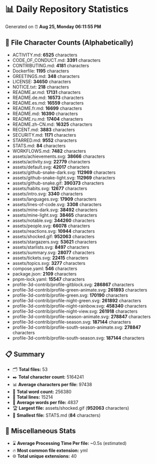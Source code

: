 # 📊 Daily Repository Statistics
Generated on ⏰ **Aug 25, Monday 06:11:55 PM**

## 📂 File Character Counts (Alphabetically)
- ACTIVITY.md: **6525** characters
- CODE_OF_CONDUCT.md: **3391** characters
- CONTRIBUTING.md: **4181** characters
- Dockerfile: **1195** characters
- GREETINGS.md: **348** characters
- LICENSE: **34650** characters
- NOTICE.txt: **218** characters
- README.ar.md: **17131** characters
- README.de.md: **16573** characters
- README.es.md: **16559** characters
- README.fr.md: **16699** characters
- README.md: **16390** characters
- README.ru.md: **17404** characters
- README.zh-CN.md: **16325** characters
- RECENT.md: **3883** characters
- SECURITY.md: **1171** characters
- STARRED.md: **9552** characters
- STATS.md: **84** characters
- WORKFLOWS.md: **7482** characters
- assets/achievements.svg: **38666** characters
- assets/activity.svg: **22779** characters
- assets/default.svg: **42017** characters
- assets/github-snake-dark.svg: **112969** characters
- assets/github-snake-light.svg: **112969** characters
- assets/github-snake.gif: **390373** characters
- assets/habits.svg: **12677** characters
- assets/intro.svg: **3340** characters
- assets/languages.svg: **17909** characters
- assets/lines-of-code.svg: **3308** characters
- assets/mine-dark.svg: **38492** characters
- assets/mine-light.svg: **38465** characters
- assets/notable.svg: **344260** characters
- assets/people.svg: **66078** characters
- assets/reactions.svg: **10944** characters
- assets/shocked.gif: **952063** characters
- assets/stargazers.svg: **53621** characters
- assets/starlists.svg: **8497** characters
- assets/summary.svg: **28077** characters
- assets/tickets.svg: **22415** characters
- assets/topics.svg: **3277** characters
- compose.yaml: **546** characters
- package.json: **2109** characters
- pnpm-lock.yaml: **15547** characters
- profile-3d-contrib/profile-gitblock.svg: **286867** characters
- profile-3d-contrib/profile-green-animate.svg: **261893** characters
- profile-3d-contrib/profile-green.svg: **170190** characters
- profile-3d-contrib/profile-night-green.svg: **261892** characters
- profile-3d-contrib/profile-night-rainbow.svg: **458340** characters
- profile-3d-contrib/profile-night-view.svg: **261918** characters
- profile-3d-contrib/profile-season-animate.svg: **278847** characters
- profile-3d-contrib/profile-season.svg: **187144** characters
- profile-3d-contrib/profile-south-season-animate.svg: **278847** characters
- profile-3d-contrib/profile-south-season.svg: **187144** characters

## 📋 Summary
- 🗂️ **Total files:** 53
- ✒️ **Total character count:** 5164241
- 📊 **Average characters per file:** 97438
- 📝 **Total word count:** 256380
- 🧾 **Total lines:** 15214
- 📐 **Average words per file:** 4837
- 🏆 **Largest file:** assets/shocked.gif (**952063** characters)
- 🥉 **Smallest file:** STATS.md (**84** characters)

## 🌟 Miscellaneous Stats
- ⌛ **Average Processing Time Per file:** ~0.5s (estimated)
- 🔥 **Most common file extension:** yml
- 🌐 **Total unique extensions:** 40
